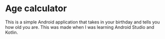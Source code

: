 # Age calculator
This is a simple Android application that takes in your birthday and tells you how old you are. This was made when I was learning Android Studio and Kotlin.